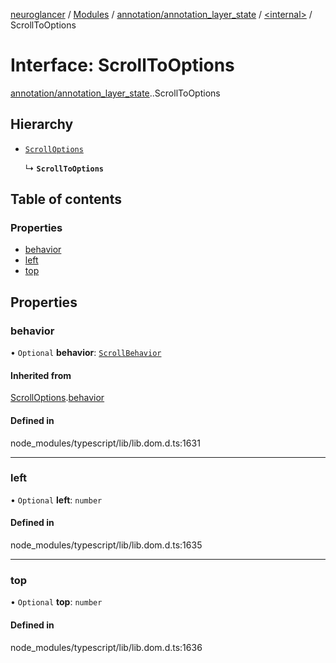 [neuroglancer](../README.md) / [Modules](../modules.md) / [annotation/annotation\_layer\_state](../modules/annotation_annotation_layer_state.md) / [<internal\>](../modules/annotation_annotation_layer_state._internal_.md) / ScrollToOptions

# Interface: ScrollToOptions

[annotation/annotation_layer_state](../modules/annotation_annotation_layer_state.md).[<internal>](../modules/annotation_annotation_layer_state._internal_.md).ScrollToOptions

## Hierarchy

- [`ScrollOptions`](annotation_annotation_layer_state._internal_.ScrollOptions.md)

  ↳ **`ScrollToOptions`**

## Table of contents

### Properties

- [behavior](annotation_annotation_layer_state._internal_.ScrollToOptions.md#behavior)
- [left](annotation_annotation_layer_state._internal_.ScrollToOptions.md#left)
- [top](annotation_annotation_layer_state._internal_.ScrollToOptions.md#top)

## Properties

### behavior

• `Optional` **behavior**: [`ScrollBehavior`](../modules/annotation_annotation_layer_state._internal_.md#scrollbehavior)

#### Inherited from

[ScrollOptions](annotation_annotation_layer_state._internal_.ScrollOptions.md).[behavior](annotation_annotation_layer_state._internal_.ScrollOptions.md#behavior)

#### Defined in

node_modules/typescript/lib/lib.dom.d.ts:1631

___

### left

• `Optional` **left**: `number`

#### Defined in

node_modules/typescript/lib/lib.dom.d.ts:1635

___

### top

• `Optional` **top**: `number`

#### Defined in

node_modules/typescript/lib/lib.dom.d.ts:1636
